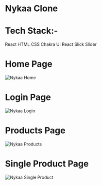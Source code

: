 # Nykaa Clone

# Tech Stack:- 
React
HTML
CSS
Chakra UI
React Slick Slider

# Home Page
![Nykaa Home](https://user-images.githubusercontent.com/103639464/206901800-8835d26e-9911-4dc0-a887-4bc32714745b.png)
# Login Page
![Nykaa Login](https://user-images.githubusercontent.com/103639464/206901807-2da074ae-649d-4c43-aabf-ad7e185ad235.png)
# Products Page
![Nykaa Products](https://user-images.githubusercontent.com/103639464/206901809-a4656834-eb51-41f8-a33d-7c85915f9f7e.png)
# Single Product Page
![Nykaa Single Product](https://user-images.githubusercontent.com/103639464/206901810-aa106c72-a326-4065-a800-9d48ad8d6a03.png)
